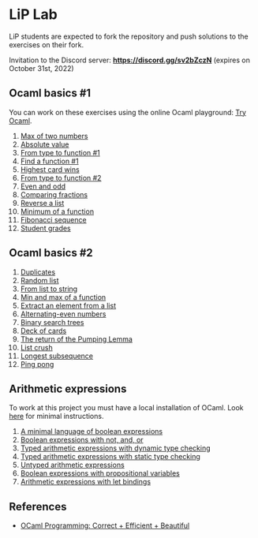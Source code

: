 # LiP Lab

LiP students are expected to fork the repository and push solutions to the exercises on their fork.

Invitation to the Discord server: **https://discord.gg/sv2bZczN** (expires on October 31st, 2022)

## Ocaml basics #1

You can work on these exercises using the online Ocaml playground: [Try Ocaml](https://try.ocamlpro.com/).

1. [Max of two numbers](ocaml-basics/max-of-two/)
1. [Absolute value](ocaml-basics/absolute-value/)
1. [From type to function #1](ocaml-basics/fun-of-type-1/)
1. [Find a function #1](ocaml-basics/find-fun-1/)
1. [Highest card wins](ocaml-basics/highest-card-wins/)
1. [From type to function #2](ocaml-basics/fun-of-type-2/)
1. [Even and odd](ocaml-basics/even-odd/)
1. [Comparing fractions](ocaml-basics/fractions/)
1. [Reverse a list](ocaml-basics/rev-list)
1. [Minimum of a function](ocaml-basics/minfun)
1. [Fibonacci sequence](ocaml-basics/fibonacci-seq)
1. [Student grades](ocaml-basics/cumlaude)


## Ocaml basics #2

1. [Duplicates](ocaml-basics/dup)
1. [Random list](ocaml-basics/rnd-list)
1. [From list to string](ocaml-basics/string-of-list)
1. [Min and max of a function](ocaml-basics/minmax)
1. [Extract an element from a list](ocaml-basics/extract)
1. [Alternating-even numbers](ocaml-basics/alt-even)
1. [Binary search trees](ocaml-basics/binary-search-tree)
1. [Deck of cards](ocaml-basics/deck-of-cards)
1. [The return of the Pumping Lemma](ocaml-basics/pumping-lemma)
1. [List crush](ocaml-basics/list-crush)
1. [Longest subsequence](ocaml-basics/longsub)
1. [Ping pong](ocaml-basics/ping-pong)

## Arithmetic expressions

To work at this project you must have a local installation of OCaml. 
Look [here](install-ocaml) for minimal instructions.

1. [A minimal language of boolean expressions](expr/boolexpr)
1. [Boolean expressions with not, and, or](expr/andboolexpr)
1. [Typed arithmetic expressions with dynamic type checking](expr/arithexpr)
1. [Typed arithmetic expressions with static type checking](expr/sarithexpr)
1. [Untyped arithmetic expressions](expr/uarithexpr)
1. [Boolean expressions with propositional variables](expr/varboolexpr)
1. [Arithmetic expressions with let bindings](expr/letarithexpr)

## References

- [OCaml Programming: Correct + Efficient + Beautiful](https://cs3110.github.io/textbook/cover.html)
